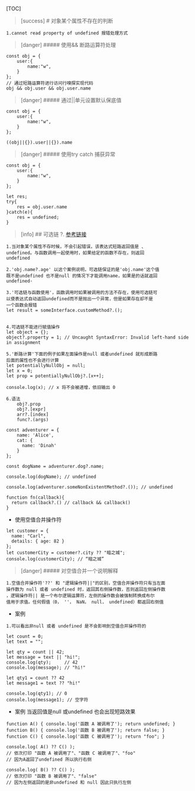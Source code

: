[TOC]
>[success] # 对象某个属性不存在的判断
~~~
1.cannot read property of undefined 报错处理方式
~~~
>[danger] ##### 使用&& 断路运算符处理
~~~
const obj = {
    user:{
        name:"w",
    }
};
// 通过短路运算符进行访问行嗅探实现代码
obj && obj.user && obj.user.name
~~~
>[danger] ##### 通过||单元设置默认保底值
~~~
const obj = {
    user:{
        name:"w",
    }
};

((obj||{}).user||{}).name
~~~
>[danger] ##### 使用try catch 捕获异常
~~~
const obj = {
    user:{
        name:"w",
    }
};

let res;
try{
    res = obj.user.name
}catch(e){
    res = undefined;
}
~~~
>[info] ## 可选链 ?.
[参考链接](https://developer.mozilla.org/zh-CN/docs/Web/JavaScript/Reference/Operators/Optional_chaining)
~~~
1.当对象某个属性不存时候，不会引起错误，该表达式短路返回值是 、
undefined。与函数调用一起使用时，如果给定的函数不存在，则返回 
undefined

2.'obj.name?.age' 以这个案例说明，可选链保证的是'obj.name'这个值
既不是undefined 也不是null 的情况下才能调用name，如果是的话就返回
undefined·

3.'可选链与函数使用'，函数调用时如果被调用的方法不存在，使用可选链可
以使表达式自动返回undefined而不是抛出一个异常，但是如果存在却不是
一个函数会报错
let result = someInterface.customMethod?.();


4.可选链不能进行赋值操作
let object = {};
object?.property = 1; // Uncaught SyntaxError: Invalid left-hand side in assignment

5.'断路计算'下面的例子如果左面操作是null 或者undefined 就形成断路
后面的属性也不会进行计算
let potentiallyNullObj = null;
let x = 0;
let prop = potentiallyNullObj?.[x++];

console.log(x); // x 将不会被递增，依旧输出 0

6.语法
    obj?.prop
    obj?.[expr]
    arr?.[index]
    func?.(args)
~~~
~~~
const adventurer = {
    name: 'Alice',
    cat: {
      name: 'Dinah'
    }
};
  
const dogName = adventurer.dog?.name;

console.log(dogName); // undefined

console.log(adventurer.someNonExistentMethod?.()); // undefined

function fn(callback){
  return callback?.() // callback && callback()
}
~~~
* 使用空值合并操作符
~~~
let customer = {
  name: "Carl",
  details: { age: 82 }
};
let customerCity = customer?.city ?? "暗之城";
console.log(customerCity); // “暗之城”
~~~
>[danger] ##### 对空值合并一个说明解释
~~~
1.空值合并操作符'??' 和 "逻辑操作符||"的区别，空值合并操作符只有当左面
操作数为 null 或者 undefined 时，返回其右侧操作数，否则返回左侧操作数
，逻辑操作符|| 是一个布尔逻辑运算符，左侧的操作数会被强制转换成布尔
值用于求值。任何假值（0， ''， NaN， null， undefined）都返回右侧值
~~~
* 案例
~~~
1.可以看出非null 或者 undefined 是不会影响到空值合并操作符的
~~~
~~~
let count = 0;
let text = "";

let qty = count || 42;
let message = text || "hi!";
console.log(qty);     // 42
console.log(message); // "hi!"

let qty1 = count ?? 42
let message1 = text ?? "hi!"

console.log(qty1); // 0
console.log(message1); // 空字符
~~~
* 案例 当返回值是null 或undefined 也会出现短路效果
~~~
function A() { console.log('函数 A 被调用了'); return undefined; }
function B() { console.log('函数 B 被调用了'); return false; }
function C() { console.log('函数 C 被调用了'); return "foo"; }

console.log( A() ?? C() );
// 依次打印 "函数 A 被调用了"、"函数 C 被调用了"、"foo"
// 因为A返回了undefined 所以执行右侧

console.log( B() ?? C() );
// 依次打印 "函数 B 被调用了"、"false"
// 因为左侧返回的是非undefined 和 null 因此只执行左侧

~~~